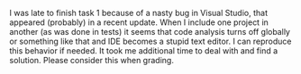 I was late to finish task 1 because of a nasty bug in Visual Studio, that appeared (probably) in a recent update.
When I include one project in another (as was done in tests) it seems that code analysis turns off globally or something like that and IDE becomes a stupid text editor.
I can reproduce this behavior if needed.
It took me additional time to deal with and find a solution.
Please consider this when grading.
